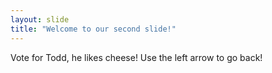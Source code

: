 ```yaml
---
layout: slide
title: "Welcome to our second slide!"
---
```

Vote for Todd, he likes cheese!
Use the left arrow to go back!
